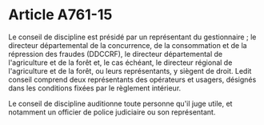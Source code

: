 # Article A761-15

Le conseil de discipline est présidé par un représentant du gestionnaire ; le directeur départemental de la concurrence, de la consommation et de la répression des fraudes (DDCCRF), le directeur départemental de l'agriculture et de la forêt et, le cas échéant, le directeur régional de l'agriculture et de la forêt, ou leurs représentants, y siègent de droit. Ledit conseil comprend deux représentants des opérateurs et usagers, désignés dans les conditions fixées par le règlement intérieur.

Le conseil de discipline auditionne toute personne qu'il juge utile, et notamment un officier de police judiciaire ou son représentant.
